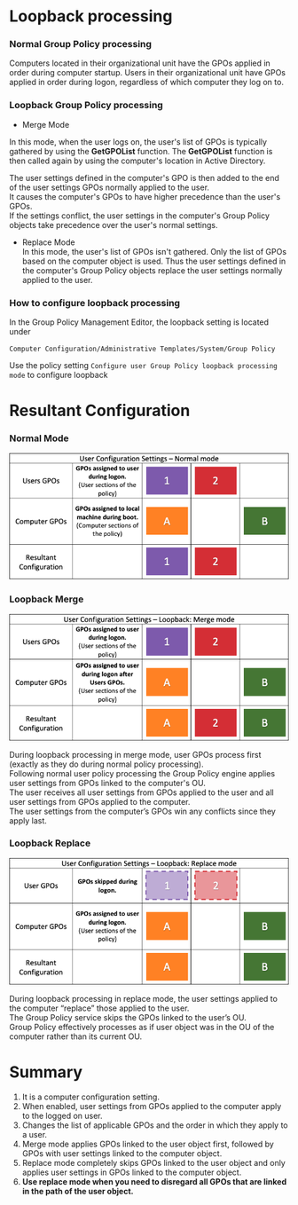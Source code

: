 # Loopback processing 
### Normal Group Policy processing 
Computers located in their organizational unit have the GPOs applied in order during computer startup. 
Users in their organizational unit have GPOs applied in order during logon, regardless of which computer they log on to.

### Loopback Group Policy processing  
 - Merge Mode  

In this mode, when the user logs on, the user's list of GPOs is typically gathered by using the **GetGPOList** function. 
The **GetGPOList** function is then called again by using the computer's location in Active Directory. 

The user settings defined in the computer's GPO is then added to the end of the user settings GPOs normally applied to the user.  
It causes the computer's GPOs to have higher precedence than the user's GPOs.  
If the settings conflict, the user settings in the computer's Group Policy objects take precedence over the user's normal settings.


-   Replace Mode   
In this mode, the user's list of GPOs isn't gathered. Only the list of GPOs based on the computer object is used.
Thus the user settings defined in the computer's Group Policy objects replace the user settings normally applied to the user.


### How to configure loopback processing
In the Group Policy Management Editor,  the loopback setting is located under 
```
Computer Configuration/Administrative Templates/System/Group Policy
```
Use the policy setting ```Configure user Group Policy loopback processing mode``` to configure loopback 



# Resultant Configuration 
### Normal Mode 
![Normal Mode](/Loopback%20Processing/images/GPO_Process_User_Normal.png?raw=true "Normal Processing")


### Loopback Merge
![Merge Mode](/Loopback%20Processing/images/GPO_Process_User_LoopbackMerge.png?raw=true "Loopback Merge Processing")

During loopback processing in merge mode, user GPOs process first (exactly as they do during normal policy processing).  
Following normal user policy processing the Group Policy engine applies user settings from GPOs linked to the computer's OU.  
The user receives all user settings from GPOs applied to the user and all user settings from GPOs applied to the computer.  
The user settings from the computer’s GPOs win any conflicts since they apply last.

### Loopback Replace
![Replace Mode](/Loopback%20Processing/images/GPO_Process_User_LoopbackReplace.png?raw=true "Loopback Replace Processing")

During loopback processing in replace mode, the user settings applied to the computer “replace” those applied to the user.  
The Group Policy service skips the GPOs linked to the user’s OU.  
Group Policy effectively processes as if user object was in the OU of the computer rather than its current OU.



# Summary
 1. It is a computer configuration setting. 
 2. When enabled, user settings from GPOs applied to the computer apply to the logged on user.
 3. Changes the list of applicable GPOs and the order in which they apply to a user.
 4. Merge mode applies GPOs linked to the user object first, followed by GPOs with user settings linked to the computer object.
 5. Replace mode completely skips GPOs linked to the user object and only applies user settings in GPOs linked to the computer object. 
 6. **Use replace mode when you need to disregard all GPOs that are linked in the path of the user object.**





